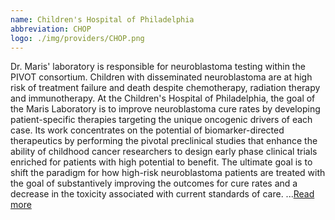 ```yaml
---
name: Children's Hospital of Philadelphia
abbreviation: CHOP
logo: ./img/providers/CHOP.png
---
```


Dr. Maris' laboratory is responsible for neuroblastoma testing within the PIVOT consortium. Children with disseminated neuroblastoma are at high risk of treatment failure and death despite chemotherapy, radiation therapy and immunotherapy. At the Children's Hospital of Philadelphia, the goal of the Maris Laboratory is to improve neuroblastoma cure rates by developing patient-specific therapies targeting the unique oncogenic drivers of each case. Its work concentrates on the potential of biomarker-directed therapeutics by performing the pivotal preclinical studies that enhance the ability of childhood cancer researchers to design early phase clinical trials enriched for patients with high potential to benefit. The ultimate goal is to shift the paradigm for how high-risk neuroblastoma patients are treated with the goal of substantively improving the outcomes for cure rates and a decrease in the toxicity associated with current standards of care. ...[Read more](http://www.chop.edu/centers-programs/cancer-center)
